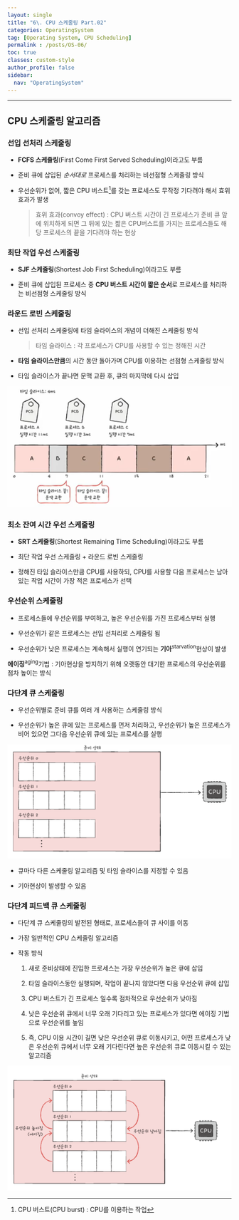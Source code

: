 ```yaml
---
layout: single
title: "6\. CPU 스케줄링 Part.02"
categories: OperatingSystem
tag: [Operating System, CPU Scheduling]
permalink : /posts/OS-06/
toc: true
classes: custom-style
author_profile: false
sidebar:
  nav: "OperatingSystem"
---
```


<hr>

## CPU 스케줄링 알고리즘

### 선입 선처리 스케줄링

- **FCFS 스케줄링**(First Come First Served Scheduling)이라고도 부름

- 준비 큐에 삽입된 *순서대로* 프로세스를 처리하는 비선점형 스케줄링 방식

- 우선순위가 없어, 짧은 CPU 버스트[^1]를 갖는 프로세스도 무작정 기다려야 해서 효위 효과가 발생

    > 효위 효과(convoy effect) : CPU 버스트 시간이 긴 프로세스가 준비 큐 앞에 위치하게 되면 그 뒤에 있는 짧은 CPU버스트를 가지는 프로세스들도 해당 프로세스의 끝을 기다려야 하는 현상

[^1]: CPU 버스트(CPU burst) : CPU를 이용하는 작업

### 최단 작업 우선 스케줄링

- **SJF 스케줄링**(Shortest Job First Scheduling)이라고도 부름

- 준비 큐에 삽입된 프로세스 중 **CPU 버스트 시간이 짧은 순서**로 프로세스를 처리하는 비선점형 스케줄링 방식

### 라운드 로빈 스케줄링

- 선입 선처리 스케줄링에 타임 슬라이스의 개념이 더해진 스케줄링 방식

    > 타임 슬라이스 : 각 프로세스가 CPU를 사용할 수 있는 정해진 시간

- **타임 슬라이스만큼**의 시간 동안 돌아가며 CPU를 이용하는 선점형 스케줄링 방식    

- 타임 슬라이스가 끝나면 문맥 교환 후, 큐의 마지막에 다시 삽입

![image](../../assets/images/OperatingSystem/CPU_Scheduling02-1.png)

### 최소 잔여 시간 우선 스케줄링

- **SRT 스케줄링**(Shortest Remaining Time Scheduling)이라고도 부름

- 최단 작업 우선 스케줄링 + 라운드 로빈 스케줄링

- 정해진 타임 슬라이스만큼 CPU를 사용하되, CPU를 사용할 다음 프로세스는 남아있는 작업 시간이 가장 적은 프로세스가 선택

### 우선순위 스케줄링

- 프로세스들에 우선순위를 부여하고, 높은 우선순위를 가진 프로세스부터 실행

- 우선순위가 같은 프로세스는 선입 선처리로 스케줄링 됨

- 우선순위가 낮은 프로세스는 계속해서 실행이 연기되는 **기아**<sup>starvation</sup>현상이 발생

**에이징**<sup>aging</sup>기법 : 기아현상을 방지하기 위해 오랫동안 대기한 프로세스의 우선순위를 점차 높이는 방식

### 다단계 큐 스케줄링

- 우선순위별로 준비 큐를 여러 개 사용하는 스케줄링 방식

- 우선순위가 높은 큐에 있는 프로세스를 먼저 처리하고, 우선순위가 높은 프로세스가 비어 있으면 그다음 우선순위 큐에 있는 프로세스를 실행

![image](../../assets/images/OperatingSystem/CPU_Scheduling02-2.png)

- 큐마다 다른 스케줄링 알고리즘 및 타임 슬라이스를 지정할 수 있음

- 기아현상이 발생할 수 있음

### 다단계 피드백 큐 스케줄링

- 다단계 큐 스케줄링의 발전된 형태로, 프로세스들이 큐 사이를 이동

- 가장 일반적인 CPU 스케줄링 알고리즘

- 작동 방식

  1. 새로 준비상태에 진입한 프로세스는 가장 우선순위가 높은 큐에 삽입

  2. 타임 슬라이스동안 실행되며, 작업이 끝나지 않았다면 다음 우선순위 큐에 삽입

  3. CPU 버스트가 긴 프로세스 일수록 점차적으로 우선순위가 낮아짐

  4. 낮은 우선순위 큐에서 너무 오래 기다리고 있는 프로세스가 있다면 에이징 기법으로 우선순위를 높임

  5. 즉, CPU 이용 시간이 길면 낮은 우선순위 큐로 이동시키고, 어떤 프로세스가 낮은 우선순위 큐에서 너무 오래 기다린다면 높은 우선순위 큐로 이동시킬 수 있는 알고리즘

![image](../../assets/images/OperatingSystem/CPU_Scheduling02-3.png)
